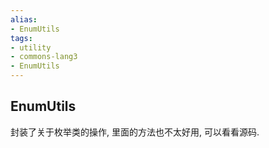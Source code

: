 ```yaml
---
alias:
- EnumUtils
tags:
- utility
- commons-lang3
- EnumUtils
---
```


## EnumUtils

封装了关于枚举类的操作, 里面的方法也不太好用, 可以看看源码.